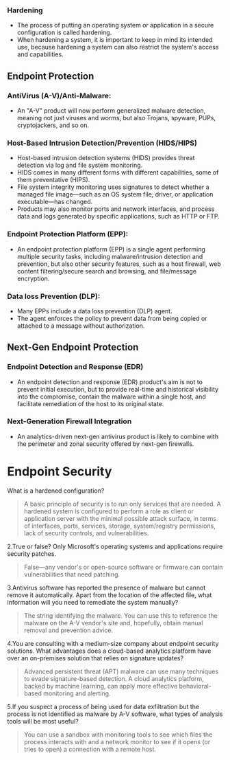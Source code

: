 ### Hardening
 - The process of putting an operating system or application in a secure configuration is called hardening. 
 - When hardening a system, it is important to keep in mind its intended use, because hardening a system can also restrict the system's access and capabilities.

## Endpoint Protection

### AntiVirus (A-V)/Anti-Malware:
 - An "A-V" product will now perform generalized malware detection, meaning not just viruses and worms, but also Trojans, spyware, PUPs, cryptojackers, and so on. 

### Host-Based Intrusion Detection/Prevention (HIDS/HIPS)
 - Host-based intrusion detection systems (HIDS) provides threat detection via log and file system monitoring. 
 - HIDS comes in many different forms with different capabilities, some of them preventative (HIPS).
 - File system integrity monitoring uses signatures to detect whether a managed file image—such as an OS system file, driver, or application executable—has changed. 
 - Products may also monitor ports and network interfaces, and process data and logs generated by specific applications, such as HTTP or FTP.

### Endpoint Protection Platform (EPP):
 - An endpoint protection platform (EPP) is a single agent performing multiple security tasks, including malware/intrusion detection and prevention, but also other security features, such as a host firewall, web content filtering/secure search and browsing, and file/message encryption. 

### Data loss Prevention (DLP):
 - Many EPPs include a data loss prevention (DLP) agent. 
 - The agent enforces the policy to prevent data from being copied or attached to a message without authorization.

## Next-Gen Endpoint Protection

### Endpoint Detection and Response (EDR)
 - An endpoint detection and response (EDR) product's aim is not to prevent initial execution, but to provide real-time and historical visibility into the compromise, contain the malware within a single host, and facilitate remediation of the host to its original state. 

### Next-Generation Firewall Integration
 - An analytics-driven next-gen antivirus product is likely to combine with the perimeter and zonal security offered by next-gen firewalls.

# Endpoint Security
What is a hardened configuration?
 > A basic principle of security is to run only services that are needed. A hardened system is configured to perform a role as client or application server with the minimal possible attack surface, in terms of interfaces, ports, services, storage, system/registry permissions, lack of security controls, and vulnerabilities.

2.True or false? Only Microsoft's operating systems and applications require security patches.
 > False—any vendor's or open-source software or firmware can contain vulnerabilities that need patching.

3.Antivirus software has reported the presence of malware but cannot remove it automatically. Apart from the location of the affected file, what information will you need to remediate the system manually?
 > The string identifying the malware. You can use this to reference the malware on the A-V vendor's site and, hopefully, obtain manual removal and prevention advice.

4.You are consulting with a medium-size company about endpoint security solutions. What advantages does a cloud-based analytics platform have over an on-premises solution that relies on signature updates?
 > Advanced persistent threat (APT) malware can use many techniques to evade signature-based detection. A cloud analytics platform, backed by machine learning, can apply more effective behavioral-based monitoring and alerting.

5.If you suspect a process of being used for data exfiltration but the process is not identified as malware by A-V software, what types of analysis tools will be most useful?
 > You can use a sandbox with monitoring tools to see which files the process interacts with and a network monitor to see if it opens (or tries to open) a connection with a remote host.
